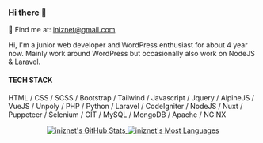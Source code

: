 ### Hi there 👋
💬 Find me at: iniznet@gmail.com

Hi, I'm a junior web developer and WordPress enthusiast for about 4 year now. Mainly work around WordPress but occasionally also work on NodeJS & Laravel.

#### TECH STACK

HTML / CSS / SCSS / Bootstrap / Tailwind / Javascript / Jquery / AlpineJS / VueJS / Unpoly / PHP / Python / Laravel / CodeIgniter / NodeJS / Nuxt / Puppeteer / Selenium / GIT / MySQL / MongoDB / Apache / NGINX

<p align="center">
  <a href="https://github.com/iniznet">
    <img align="center" src="https://github-readme-stats.vercel.app/api?username=iniznet&show_icons=true&count_private=true&hide_border=true&title_color=70a5fd&icon_color=bf91f3&text_color=38bdae&bg_color=ffffff00" alt="iniznet's GitHub Stats" />
  </a>
    <a href="https://github.com/iniznet">
    <img align="center" src="https://github-readme-stats.vercel.app/api/top-langs/?username=iniznet&show_icons=true&count_private=true&hide_border=true&title_color=70a5fd&icon_color=bf91f3&text_color=38bdae&bg_color=ffffff00" alt="iniznet's Most Languages" />
  </a>
 </p>
